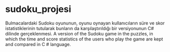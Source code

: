# sudoku_projesi
Bulmacalardaki Sudoku oyununun, oyunu oynayan kullanıcıların süre ve skor istatistiklerinin tutularak bunların da karşılaştırıldığı bir versiyonunun C# dilinde gerçeklenmesi.
A version of the Sudoku game in the puzzles, in which the time and score statistics of the users who play the game are kept and compared in C # language.
